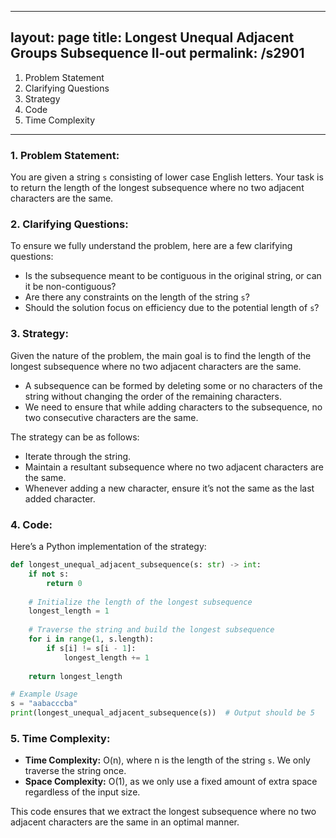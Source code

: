 
---
layout: page
title:  Longest Unequal Adjacent Groups Subsequence II-out
permalink: /s2901
---

1. Problem Statement
2. Clarifying Questions
3. Strategy
4. Code
5. Time Complexity

---

### 1. Problem Statement:
You are given a string `s` consisting of lower case English letters. Your task is to return the length of the longest subsequence where no two adjacent characters are the same.

### 2. Clarifying Questions:
To ensure we fully understand the problem, here are a few clarifying questions:

- Is the subsequence meant to be contiguous in the original string, or can it be non-contiguous?
- Are there any constraints on the length of the string `s`?
- Should the solution focus on efficiency due to the potential length of `s`?

### 3. Strategy:
Given the nature of the problem, the main goal is to find the length of the longest subsequence where no two adjacent characters are the same. 

- A subsequence can be formed by deleting some or no characters of the string without changing the order of the remaining characters.
- We need to ensure that while adding characters to the subsequence, no two consecutive characters are the same.

The strategy can be as follows:
- Iterate through the string.
- Maintain a resultant subsequence where no two adjacent characters are the same.
- Whenever adding a new character, ensure it’s not the same as the last added character.

### 4. Code:
Here’s a Python implementation of the strategy:

```python
def longest_unequal_adjacent_subsequence(s: str) -> int:
    if not s:
        return 0
    
    # Initialize the length of the longest subsequence
    longest_length = 1
    
    # Traverse the string and build the longest subsequence
    for i in range(1, s.length):
        if s[i] != s[i - 1]:
            longest_length += 1
    
    return longest_length

# Example Usage
s = "aabacccba"
print(longest_unequal_adjacent_subsequence(s))  # Output should be 5
```

### 5. Time Complexity:
- **Time Complexity:** O(n), where n is the length of the string `s`. We only traverse the string once.
- **Space Complexity:** O(1), as we only use a fixed amount of extra space regardless of the input size.

This code ensures that we extract the longest subsequence where no two adjacent characters are the same in an optimal manner.